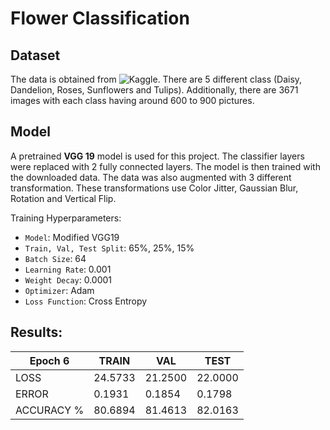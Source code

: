 # **Flower Classification**
## Dataset
The data is obtained from ![Kaggle](https://www.kaggle.com/datasets/mansi0123/floral-diversity-a-collection-of-beautiful-blooms?select=flower_photos). There are 5 different class (Daisy, Dandelion, Roses, Sunflowers and Tulips). Additionally, there are 3671 images with each class having around 600 to 900 pictures.


## Model
A pretrained **VGG 19** model is used for this project. The classifier layers were replaced with 2 fully connected layers. The model is then trained with the downloaded data. The data was also augmented with 3 different transformation. These transformations use Color Jitter, Gaussian Blur, Rotation and Vertical Flip. 

Training Hyperparameters:
- `Model`: Modified VGG19
- `Train, Val, Test Split`: 65%, 25%, 15%
- `Batch Size`: 64
- `Learning Rate`: 0.001
- `Weight Decay`: 0.0001
- `Optimizer`: Adam
- `Loss Function`: Cross Entropy

## Results:

|      Epoch 6      | TRAIN   | VAL     | TEST    |
|------------|---------|---------|---------|
| LOSS       | 24.5733 | 21.2500 | 22.0000 |
| ERROR      | 0.1931  | 0.1854  | 0.1798  |
| ACCURACY % | 80.6894 | 81.4613 | 82.0163 |
